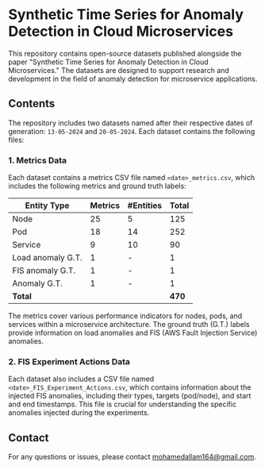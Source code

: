 # Synthetic Time Series for Anomaly Detection in Cloud Microservices

This repository contains open-source datasets published alongside the paper "Synthetic Time Series for Anomaly Detection in Cloud Microservices." The datasets are designed to support research and development in the field of anomaly detection for microservice applications.

## Contents

The repository includes two datasets named after their respective dates of generation: `13-05-2024` and `20-05-2024`. Each dataset contains the following files:

### 1. Metrics Data
Each dataset contains a metrics CSV file named `<date>_metrics.csv`, which includes the following metrics and ground truth labels:

| Entity Type         | Metrics | #Entities | Total |
|---------------------|---------|-----------|-------|
| Node                | 25      | 5         | 125   |
| Pod                 | 18      | 14        | 252   |
| Service             | 9       | 10        | 90    |
| Load anomaly G.T.   | 1       | -         | 1     |
| FIS anomaly G.T.    | 1       | -         | 1     |
| Anomaly G.T.        | 1       | -         | 1     |
| **Total**           |         |           | **470** |

The metrics cover various performance indicators for nodes, pods, and services within a microservice architecture. The ground truth (G.T.) labels provide information on load anomalies and FIS (AWS Fault Injection Service) anomalies.

### 2. FIS Experiment Actions Data
Each dataset also includes a CSV file named `<date>_FIS_Experiment_Actions.csv`, which contains information about the injected FIS anomalies, including their types, targets (pod/node), and start and end timestamps. This file is crucial for understanding the specific anomalies injected during the experiments.

## Contact

For any questions or issues, please contact [mohamedallam164@gmail.com](mailto:mohamedallam164@gmail.com).

